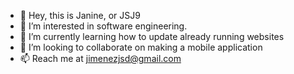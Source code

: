 - 👋 Hey, this is Janine, or JSJ9
- 👀 I’m interested in software engineering.
- 🌱 I’m currently learning how to update already running websites
- 💞️ I’m looking to collaborate on making a mobile application
- 📫 Reach me at jimenezjsd@gmail.com

<!---
JSJ9/JSJ9 is a ✨ special ✨ repository because its `README.md` (this file) appears on your GitHub profile.
You can click the Preview link to take a look at your changes.
--->
